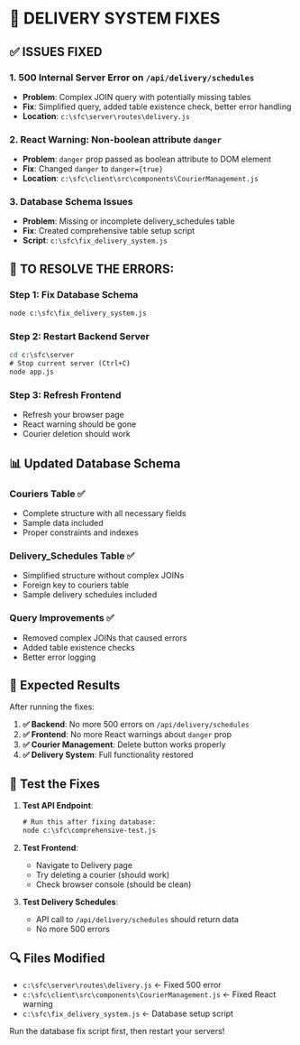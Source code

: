 # 🔧 DELIVERY SYSTEM FIXES

## ✅ **ISSUES FIXED**

### 1. **500 Internal Server Error on `/api/delivery/schedules`**
- **Problem**: Complex JOIN query with potentially missing tables
- **Fix**: Simplified query, added table existence check, better error handling
- **Location**: `c:\sfc\server\routes\delivery.js`

### 2. **React Warning: Non-boolean attribute `danger`**
- **Problem**: `danger` prop passed as boolean attribute to DOM element
- **Fix**: Changed `danger` to `danger={true}` 
- **Location**: `c:\sfc\client\src\components\CourierManagement.js`

### 3. **Database Schema Issues**
- **Problem**: Missing or incomplete delivery_schedules table
- **Fix**: Created comprehensive table setup script
- **Script**: `c:\sfc\fix_delivery_system.js`

## 🚀 **TO RESOLVE THE ERRORS:**

### Step 1: Fix Database Schema
```cmd
node c:\sfc\fix_delivery_system.js
```

### Step 2: Restart Backend Server
```cmd
cd c:\sfc\server
# Stop current server (Ctrl+C)
node app.js
```

### Step 3: Refresh Frontend
- Refresh your browser page
- React warning should be gone
- Courier deletion should work

## 📊 **Updated Database Schema**

### **Couriers Table** ✅
- Complete structure with all necessary fields
- Sample data included
- Proper constraints and indexes

### **Delivery_Schedules Table** ✅
- Simplified structure without complex JOINs
- Foreign key to couriers table
- Sample delivery schedules included

### **Query Improvements** ✅
- Removed complex JOINs that caused errors
- Added table existence checks
- Better error logging

## 🎯 **Expected Results**

After running the fixes:

1. **✅ Backend**: No more 500 errors on `/api/delivery/schedules`
2. **✅ Frontend**: No more React warnings about `danger` prop
3. **✅ Courier Management**: Delete button works properly
4. **✅ Delivery System**: Full functionality restored

## 🧪 **Test the Fixes**

1. **Test API Endpoint**:
   ```cmd
   # Run this after fixing database:
   node c:\sfc\comprehensive-test.js
   ```

2. **Test Frontend**:
   - Navigate to Delivery page
   - Try deleting a courier (should work)
   - Check browser console (should be clean)

3. **Test Delivery Schedules**:
   - API call to `/api/delivery/schedules` should return data
   - No more 500 errors

## 🔍 **Files Modified**

- `c:\sfc\server\routes\delivery.js` ← Fixed 500 error
- `c:\sfc\client\src\components\CourierManagement.js` ← Fixed React warning
- `c:\sfc\fix_delivery_system.js` ← Database setup script

Run the database fix script first, then restart your servers!
